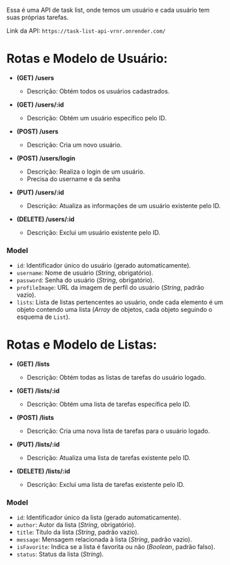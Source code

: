 Essa é uma API de task list, onde temos um usuário e cada usuário tem suas próprias tarefas.

Link da API: `https://task-list-api-vrnr.onrender.com/`

# Rotas e Modelo de Usuário:

- **(GET) /users**
  - Descrição: Obtém todos os usuários cadastrados.

- **(GET) /users/:id**
  - Descrição: Obtém um usuário específico pelo ID.

- **(POST) /users**
  - Descrição: Cria um novo usuário.

- **(POST) /users/login**
  - Descrição: Realiza o login de um usuário.
  - Precisa do username e da senha

- **(PUT) /users/:id**
  - Descrição: Atualiza as informações de um usuário existente pelo ID.

- **(DELETE) /users/:id**
  - Descrição: Exclui um usuário existente pelo ID.

### Model

- `id`: Identificador único do usuário (gerado automaticamente).
- `username`: Nome de usuário (*String*, obrigatório).
- `password`: Senha do usuário (*String*, obrigatório).
- `profileImage`: URL da imagem de perfil do usuário (*String*, padrão vazio).
- `lists`: Lista de listas pertencentes ao usuário, onde cada elemento é um objeto contendo uma lista (*Array* de objetos, cada objeto seguindo o esquema de `List`).

# Rotas e Modelo de Listas:

- **(GET) /lists**
  - Descrição: Obtém todas as listas de tarefas do usuário logado.

- **(GET) /lists/:id**
  - Descrição: Obtém uma lista de tarefas específica pelo ID.

- **(POST) /lists**
  - Descrição: Cria uma nova lista de tarefas para o usuário logado.

- **(PUT) /lists/:id**
  - Descrição: Atualiza uma lista de tarefas existente pelo ID.

- **(DELETE) /lists/:id**
  - Descrição: Exclui uma lista de tarefas existente pelo ID.

### Model

- `id`: Identificador único da lista (gerado automaticamente).
- `author`: Autor da lista (*String*, obrigatório).
- `title`: Título da lista (*String*, padrão vazio).
- `message`: Mensagem relacionada à lista (*String*, padrão vazio).
- `isFavorite`: Indica se a lista é favorita ou não (*Boolean*, padrão falso).
- `status`: Status da lista (*String*).

